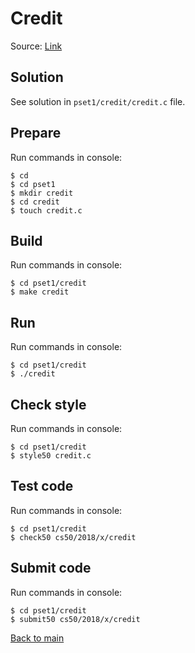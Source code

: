 # Credit

Source: [Link](https://docs.cs50.net/2018/x/psets/1/credit/credit.html "Credit")

## Solution
See solution in `pset1/credit/credit.c` file.

## Prepare

Run commands in console:
```
$ cd
$ cd pset1
$ mkdir credit
$ cd credit
$ touch credit.c
```

## Build

Run commands in console:
```
$ cd pset1/credit
$ make credit
```

## Run

Run commands in console:
```
$ cd pset1/credit
$ ./credit
```

## Check style

Run commands in console:
```
$ cd pset1/credit
$ style50 credit.c
```

## Test code

Run commands in console:
```
$ cd pset1/credit
$ check50 cs50/2018/x/credit
```

## Submit code

Run commands in console:
```
$ cd pset1/credit
$ submit50 cs50/2018/x/credit
```

[Back to main](/pset1/README.md "Back to main")
